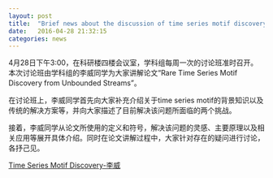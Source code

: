 ```yaml
---
layout: post
title:  "Brief news about the discussion of time series motif discovery"
date:   2016-04-28 21:32:15
categories: news
---
```


4月28日下午3:00，在科研楼四楼会议室，学科组每周一次的讨论班准时召开。本次讨论班由学科组的李威同学为大家讲解论文“Rare Time Series Motif Discovery from Unbounded Streams”。

在讨论班上，李威同学首先向大家补充介绍关于time series motif的背景知识以及传统的解决方案等，并向大家描述了目前解决该问题所面临的两个挑战。

接着，李威同学从论文所使用的定义和符号，解决该问题的灵感、主要原理以及相关应用等展开具体介绍。同时在论文讲解过程中，大家针对存在的疑问进行讨论，各抒己见。

<a href ="{{site.url}}/files/2016-04-28-1.ppt">Time Series Motif Discovery-李威</a>
